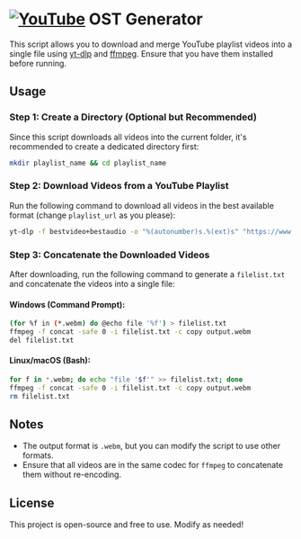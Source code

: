 # [![YouTube](https://img.shields.io/badge/YouTube-%23FF0000.svg?logo=YouTube&logoColor=white)](#) OST Generator 


This script allows you to download and merge YouTube playlist videos into a single file using [yt-dlp](https://github.com/yt-dlp/yt-dlp) and [ffmpeg](https://ffmpeg.org/download.html). Ensure that you have them installed before running.


## Usage

### Step 1: Create a Directory (Optional but Recommended)
Since this script downloads all videos into the current folder, it's recommended to create a dedicated directory first:

```bash
mkdir playlist_name && cd playlist_name
```

### Step 2: Download Videos from a YouTube Playlist
Run the following command to download all videos in the best available format (change `playlist_url` as you please):

```bash
yt-dlp -f bestvideo+bestaudio -o "%(autonumber)s.%(ext)s" "https://www.youtube.com/playlist?list=PLBKadB95sF45NmJNNFnqgal8d8uUluUii"
```

### Step 3: Concatenate the Downloaded Videos
After downloading, run the following command to generate a `filelist.txt` and concatenate the videos into a single file:

#### Windows (Command Prompt):
```bash
(for %f in (*.webm) do @echo file '%f') > filelist.txt
ffmpeg -f concat -safe 0 -i filelist.txt -c copy output.webm
del filelist.txt
```

#### Linux/macOS (Bash):
```bash
for f in *.webm; do echo "file '$f'" >> filelist.txt; done
ffmpeg -f concat -safe 0 -i filelist.txt -c copy output.webm
rm filelist.txt
```

## Notes
- The output format is `.webm`, but you can modify the script to use other formats.
- Ensure that all videos are in the same codec for `ffmpeg` to concatenate them without re-encoding.

## License
This project is open-source and free to use. Modify as needed!

